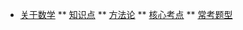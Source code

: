 <!-- docs/_sidebar.md -->
* [关于数学](/docs_03/)
** [知识点](/docs_03/math_000.md)
** [方法论](/docs_03/math_001.md)
** [核心考点](/docs_03/math_002.md)
** [常考题型](/docs_03/math_003.md)
